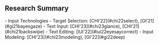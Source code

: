 <h2 id="personal">Research Summary</h2>
- Input Technologies
    - Target Selection: [CHI'22](#chi22select), [GI'21](#gi21bayesgaze)
    - Text Input: [CHI'23](#chi23glance), [CHI'21](#chi21backswipe)
    - Text Editing: [IUI'22](#iui22eyesaycorrect)
- Input Modeling: [CHI'23](#chi23modeling), [GI'22](#gi22deep)
